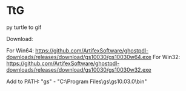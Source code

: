 # TtG
py turtle to gif

Download:

For Win64: https://github.com/ArtifexSoftware/ghostpdl-downloads/releases/download/gs10030/gs10030w64.exe
For Win32: https://github.com/ArtifexSoftware/ghostpdl-downloads/releases/download/gs10030/gs10030w32.exe

Add to PATH: "gs" - "C:\Program Files\gs\gs10.03.0\bin"

